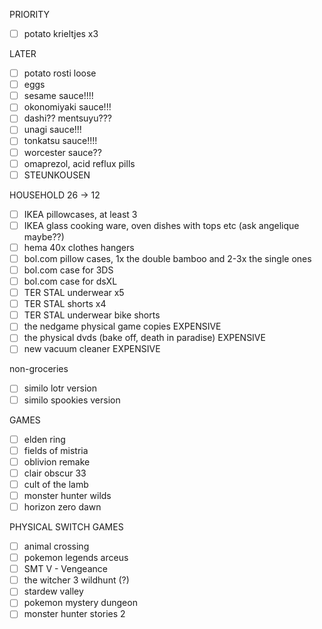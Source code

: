 PRIORITY
- [ ] potato krieltjes x3

LATER
- [ ] potato rosti loose 
- [ ] eggs 
- [ ] sesame sauce!!!!
- [ ] okonomiyaki sauce!!!
- [ ] dashi?? mentsuyu???
- [ ] unagi sauce!!!
- [ ] tonkatsu sauce!!!!
- [ ] worcester sauce??
- [ ] omaprezol, acid reflux pills
- [ ] STEUNKOUSEN

HOUSEHOLD 26 -> 12
- [ ] IKEA pillowcases, at least 3
- [ ] IKEA glass cooking ware, oven dishes with tops etc (ask angelique maybe??)
- [ ] hema 40x clothes hangers
- [ ] bol.com pillow cases, 1x the double bamboo and 2-3x the single ones
- [ ] bol.com case for 3DS
- [ ] bol.com case for dsXL
- [ ] TER STAL underwear x5
- [ ] TER STAL shorts x4 
- [ ] TER STAL underwear bike shorts 
- [ ] the nedgame physical game copies EXPENSIVE
- [ ] the physical dvds (bake off, death in paradise) EXPENSIVE
- [ ] new vacuum cleaner EXPENSIVE

non-groceries 
- [ ] similo lotr version
- [ ] similo spookies version

GAMES
- [ ] elden ring
- [ ] fields of mistria
- [ ] oblivion remake
- [ ] clair obscur 33 
- [ ] cult of the lamb 
- [ ] monster hunter wilds
- [ ] horizon zero dawn

PHYSICAL SWITCH GAMES
- [ ] animal crossing
- [ ] pokemon legends arceus
- [ ] SMT V - Vengeance
- [ ] the witcher 3 wildhunt (?) 
- [ ] stardew valley
- [ ] pokemon mystery dungeon
- [ ] monster hunter stories 2